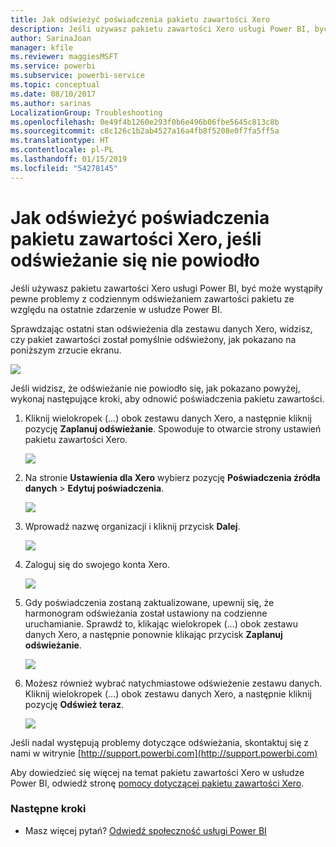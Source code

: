 ```yaml
---
title: Jak odświeżyć poświadczenia pakietu zawartości Xero
description: Jeśli używasz pakietu zawartości Xero usługi Power BI, być może wystąpił problem z codziennym odświeżaniem zawartości pakietu ze względu na ostatnie zdarzenie w usłudze Power BI.
author: SarinaJoan
manager: kfile
ms.reviewer: maggiesMSFT
ms.service: powerbi
ms.subservice: powerbi-service
ms.topic: conceptual
ms.date: 08/10/2017
ms.author: sarinas
LocalizationGroup: Troubleshooting
ms.openlocfilehash: 0e49f4b1260e293f0b6e496b06fbe5645c813c8b
ms.sourcegitcommit: c8c126c1b2ab4527a16a4fb8f5208e0f7fa5ff5a
ms.translationtype: HT
ms.contentlocale: pl-PL
ms.lasthandoff: 01/15/2019
ms.locfileid: "54278145"
---
```

# <a name="how-to-refresh-your-xero-content-pack-credentials-if-refresh-failed"></a>Jak odświeżyć poświadczenia pakietu zawartości Xero, jeśli odświeżanie się nie powiodło
Jeśli używasz pakietu zawartości Xero usługi Power BI, być może wystąpiły pewne problemy z codziennym odświeżaniem zawartości pakietu ze względu na ostatnie zdarzenie w usłudze Power BI.

Sprawdzając ostatni stan odświeżenia dla zestawu danych Xero, widzisz, czy pakiet zawartości został pomyślnie odświeżony, jak pokazano na poniższym zrzucie ekranu.

![](media/service-refresh-xero-credentials/powerbi-xero-refresh-failed.png)

Jeśli widzisz, że odświeżanie nie powiodło się, jak pokazano powyżej, wykonaj następujące kroki, aby odnowić poświadczenia pakietu zawartości.

1. Kliknij wielokropek (...) obok zestawu danych Xero, a następnie kliknij pozycję **Zaplanuj odświeżanie**. Spowoduje to otwarcie strony ustawień pakietu zawartości Xero.
   
    ![](media/service-refresh-xero-credentials/powerbi-xero-schedule-refresh.png)
2. Na stronie **Ustawienia dla Xero** wybierz pozycję **Poświadczenia źródła danych** > **Edytuj poświadczenia**.
   
    ![](media/service-refresh-xero-credentials/powerbi-xero-settings-page.png)
3. Wprowadź nazwę organizacji i kliknij przycisk **Dalej**.
   
    ![](media/service-refresh-xero-credentials/powerbi-xero-configure.png)
4. Zaloguj się do swojego konta Xero.
   
    ![](media/service-refresh-xero-credentials/powerbi-xero-welcome.png)
5. Gdy poświadczenia zostaną zaktualizowane, upewnij się, że harmonogram odświeżania został ustawiony na codzienne uruchamianie. Sprawdź to, klikając wielokropek (...) obok zestawu danych Xero, a następnie ponownie klikając przycisk **Zaplanuj odświeżanie**.
   
    ![](media/service-refresh-xero-credentials/powerbi-xero-refresh-schedule.png)
6. Możesz również wybrać natychmiastowe odświeżenie zestawu danych. Kliknij wielokropek (...) obok zestawu danych Xero, a następnie kliknij pozycję **Odśwież teraz**.
   
    ![](media/service-refresh-xero-credentials/powerbi-xero-refresh-now.png)

Jeśli nadal występują problemy dotyczące odświeżania, skontaktuj się z nami w witrynie [http://support.powerbi.com](http://support.powerbi.com) 

Aby dowiedzieć się więcej na temat pakietu zawartości Xero w usłudze Power BI, odwiedź stronę [pomocy dotyczącej pakietu zawartości Xero](service-connect-to-xero.md).

### <a name="next-steps"></a>Następne kroki
* Masz więcej pytań? [Odwiedź społeczność usługi Power BI](http://community.powerbi.com/)

